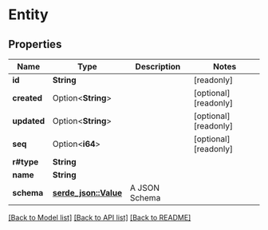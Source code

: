 # Entity

## Properties

Name | Type | Description | Notes
------------ | ------------- | ------------- | -------------
**id** | **String** |  | [readonly]
**created** | Option<**String**> |  | [optional][readonly]
**updated** | Option<**String**> |  | [optional][readonly]
**seq** | Option<**i64**> |  | [optional][readonly]
**r#type** | **String** |  | 
**name** | **String** |  | 
**schema** | [**serde_json::Value**](.md) | A JSON Schema | 

[[Back to Model list]](../README.md#documentation-for-models) [[Back to API list]](../README.md#documentation-for-api-endpoints) [[Back to README]](../README.md)


